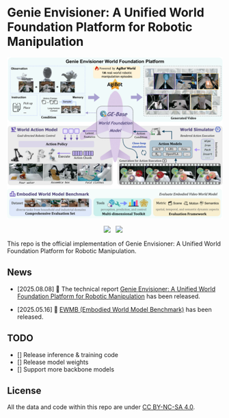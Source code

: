 # Genie Envisioner: A Unified World Foundation Platform for Robotic Manipulation

<div id="top" align="center">

![Overview](figs/overview.png)

 <a href='https://arxiv.org/abs/2508.05635'><img src='https://img.shields.io/badge/arXiv-2508.05635-b31b1b.svg'></a> &nbsp; <a href='https://genie-envisioner.github.io/'><img src='https://img.shields.io/badge/Site-GenieEnvisioner-blue'></a> &nbsp;


</div>

This repo is the official implementation of Genie Envisioner: A Unified World Foundation Platform for Robotic Manipulation.


## News

- [2025.08.08] 📄 The technical report [Genie Envisioner: A Unified World Foundation Platform for Robotic Manipulation](https://arxiv.org/abs/2508.05635) has been released.

- [2025.05.16] 🚀 [EWMB (Embodied World Model Benchmark)](https://github.com/AgibotTech/EWMBench) has been released.

## TODO
- [] Release inference & training code
- [] Release model weights
- [] Support more backbone models


## License
All the data and code within this repo are under [CC BY-NC-SA 4.0](https://creativecommons.org/licenses/by-nc-sa/4.0/).

